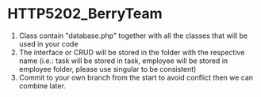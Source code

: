 # HTTP5202_BerryTeam
1) Class contain "database.php" together with all the classes that will be used in your code
2) The interface or CRUD will be stored in the folder with the respective name 
(i.e.: task will be stored in task, employee will be stored in employee folder, please use singular to be consistent)
3) Commit to your own branch from the start to avoid conflict then we can combine later.
